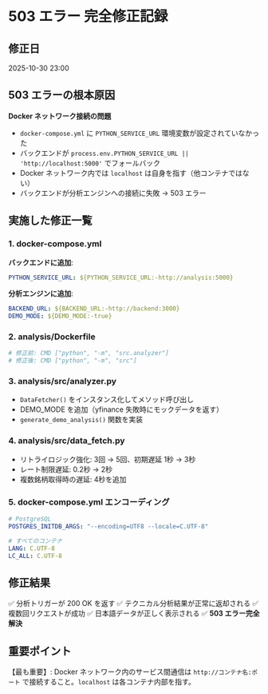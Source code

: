 # 503 エラー 完全修正記録

## 修正日
2025-10-30 23:00

## 503 エラーの根本原因

**Docker ネットワーク接続の問題**
- `docker-compose.yml` に `PYTHON_SERVICE_URL` 環境変数が設定されていなかった
- バックエンドが `process.env.PYTHON_SERVICE_URL || 'http://localhost:5000'` でフォールバック
- Docker ネットワーク内では `localhost` は自身を指す（他コンテナではない）
- バックエンドが分析エンジンへの接続に失敗 → 503 エラー

## 実施した修正一覧

### 1. docker-compose.yml

**バックエンドに追加**:
```yaml
PYTHON_SERVICE_URL: ${PYTHON_SERVICE_URL:-http://analysis:5000}
```

**分析エンジンに追加**:
```yaml
BACKEND_URL: ${BACKEND_URL:-http://backend:3000}
DEMO_MODE: ${DEMO_MODE:-true}
```

### 2. analysis/Dockerfile

```dockerfile
# 修正前: CMD ["python", "-m", "src.analyzer"]
# 修正後: CMD ["python", "-m", "src"]
```

### 3. analysis/src/analyzer.py

- `DataFetcher()` をインスタンス化してメソッド呼び出し
- DEMO_MODE を追加（yfinance 失敗時にモックデータを返す）
- `generate_demo_analysis()` 関数を実装

### 4. analysis/src/data_fetch.py

- リトライロジック強化: 3回 → 5回、初期遅延 1秒 → 3秒
- レート制限遅延: 0.2秒 → 2秒
- 複数銘柄取得時の遅延: 4秒を追加

### 5. docker-compose.yml エンコーディング

```yaml
# PostgreSQL
POSTGRES_INITDB_ARGS: "--encoding=UTF8 --locale=C.UTF-8"

# すべてのコンテナ
LANG: C.UTF-8
LC_ALL: C.UTF-8
```

## 修正結果

✅ 分析トリガーが 200 OK を返す
✅ テクニカル分析結果が正常に返却される
✅ 複数回リクエストが成功
✅ 日本語データが正しく表示される
✅ **503 エラー完全解決**

## 重要ポイント

【最も重要】: Docker ネットワーク内のサービス間通信は `http://コンテナ名:ポート` で接続すること。`localhost` は各コンテナ内部を指す。
